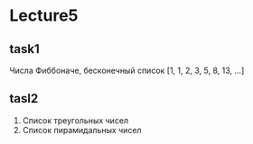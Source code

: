 # Lecture5
## task1
Числа Фиббоначе, бесконечный список [1, 1, 2, 3, 5, 8, 13, ...]
## tasl2
1. Список треугольных чисел
2. Список пирамидальных чисел
